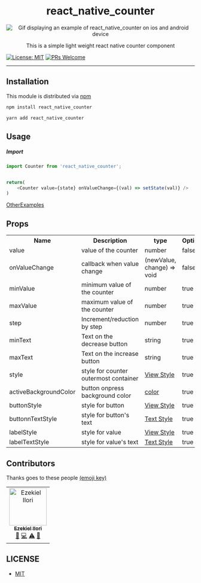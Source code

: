 <div align="center">
  <h1>react_native_counter</h1>
  <img
    alt="Gif displaying an example of react_native_counter on ios and android device"
    src="https://media.giphy.com/media/S6wWlSRU5b44Fu7GX1/giphy.gif"
  />


<p>This is a simple light weight react native counter component</p>
</div>

</a> [![License: MIT](https://img.shields.io/badge/License-MIT-yellow.svg)](https://opensource.org/licenses/MIT) [![PRs Welcome](https://img.shields.io/badge/PRs-welcome-brightgreen.svg?style=flat-square)](http://makeapullrequest.com)
<hr>

## Installation 
This module is distributed via <a href='https://www.npmjs.com/'>npm</a>

```bash
npm install react_native_counter
```
```bash
yarn add react_native_counter
```

## Usage
##### Import
```javascript
import Counter from 'react_native_counter';
```

```javascript

return(
    <Counter value={state} onValueChange={(val) => setState(val)} />
)
```
[OtherExamples]()


## Props
<table>
    <tr>
        <th>Name</th>
        <th>Description</th>
        <th>type</th>
        <th>Optional</th>
        <th>Default</th>
    </tr>
    <tr>
        <td>value</td>
        <td>value of the counter</td>
        <td>number</td>
        <td>false</td>
        <td></td>
    </tr>
    <tr>
        <td>onValueChange</td>
        <td>callback when value change</td>
        <td>(newValue, change) => void</td>
        <td>false</td>
        <td></td>
    </tr>
    <tr>
        <td>minValue</td>
        <td>minimum value of the counter</td>
        <td>number</td>
        <td>true</td>
        <td><a href="https://developer.mozilla.org/en-US/docs/Web/JavaScript/Reference/Global_Objects/Number/MIN_SAFE_INTEGER">Number.MIN_SAFE_INTEGER</a></td>
    </tr>
    <tr>
        <td>maxValue</td>
        <td>maximum value of the counter</td>
        <td>number</td>
        <td>true</td>
        <td><a href="https://developer.mozilla.org/en-US/docs/Web/JavaScript/Reference/Global_Objects/Number/MAX_SAFE_INTEGER">Number.MAX_SAFE_INTEGER</a></td>
    </tr>
    <tr>
        <td>step</td>
        <td>Increment/reduction by step</td>
        <td>number</td>
        <td>true</td>
        <td style='text-align: center'>1</td>
    </tr>
    <tr>
        <td>minText</td>
        <td>Text on the decrease button</td>
        <td>string</td>
        <td>true</td>
        <td style='text-align: center'>-</td>
    </tr>
    <tr>
        <td>maxText</td>
        <td>Text on the increase button</td>
        <td>string</td>
        <td>true</td>
        <td style='text-align: center'>+</td>
    </tr>
    <tr>
        <td>style</td>
        <td>style for counter outermost container</td>
        <td><a href='https://reactnative.dev/docs/view-style-props'>View Style</a></td>
        <td>true</td>
        <td style='text-align: center'></td>
    </tr>
    <tr>
        <td>activeBackgroundColor</td>
        <td>button onpress background color</td>
        <td><a href='https://developer.mozilla.org/en-US/docs/Web/CSS/color'>color</a></td>
        <td>true</td>
        <td style='text-align: center'>rgba(40,121,255,0.94)</td>
    </tr>
    <tr>
        <td>buttonStyle</td>
        <td>style for button</td>
        <td><a href='https://reactnative.dev/docs/view-style-props'>View Style</a></td>
        <td>true</td>
        <td style='text-align: center'></td>
    </tr>
    <tr>
        <td>buttonnTextStyle</td>
        <td>style for button's text</td>
        <td><a href='https://reactnative.dev/docs/text-style-props'>Text Style</a></td>
        <td>true</td>
        <td style='text-align: center'></td>
    </tr>
    <tr>
        <td>labelStyle</td>
        <td>style for value</td>
        <td><a href='https://reactnative.dev/docs/view-style-props'>View Style</a></td>
        <td>true</td>
        <td style='text-align: center'></td>
    </tr>
    <tr>
        <td>labelTextStyle</td>
        <td>style for value's text</td>
        <td><a href='https://reactnative.dev/docs/text-style-props'>Text Style</a></td>
        <td>true</td>
        <td style='text-align: center'></td>
    </tr>
</table>

## Contributors

Thanks goes to these people <a href='https://allcontributors.org/docs/en/emoji-key'>(emoji key)</a>

<table>
  <tr>
    <td align="center"><a href="https://github.com/Eazybee"><img src="https://avatars3.githubusercontent.com/u/36575414?s=460&v=4" width="100px;" alt="Ezekiel Ilori"/><br /><sub><b>Ezekiel Ilori</b></sub></a><br /><a href="#" title="Idea">🤔</a> <a href="#" title="Code">💻</a> <a href="#" title="Tests">⚠️</a> <a href="#" title="Doc">📖</a></td>
  </tr>
</table>

## LICENSE
- [MIT](https://github.com/Eazybee/useFormBee/blob/develop/LICENSE)